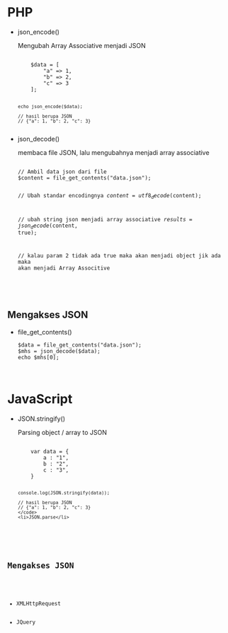 <h1>PHP</h1>
<ul>
<li>json_encode()</li>
<p>Mengubah Array Associative menjadi JSON</p>

<code>
    $data = [
        "a" => 1,
        "b" => 2,
        "c" => 3
    ];

    echo json_encode($data);

    // hasil berupa JSON
    // {"a": 1, "b": 2, "c": 3}

</code>

<li>json_decode()</li>
<p>membaca file JSON, lalu mengubahnya menjadi array associative</p>
<code>
// Ambil data json dari file
$content = file_get_contents("data.json");

// Ubah standar encodingnya
$content = utf8_decode($content);

// ubah string json menjadi array associative
$results = json_decode($content, true);

// kalau param 2 tidak ada true maka akan menjadi object jik ada maka akan menjadi Array Associtive

</code>

</ul>
<br>
<h2>Mengakses JSON</h2>
<ul>
<li>file_get_contents()</li>
<code>
$data = file_get_contents("data.json");
$mhs = json_decode($data);
echo $mhs[0];
</code>
</ul>

<br>

<h1>JavaScript</h1>
<ul>
    <li>JSON.stringify()</li>
    <p>Parsing object / array to JSON</p>
    <code>
    var data = {
        a : "1",
        b : "2",
        c : "3",
    }

    console.log(JSON.stringify(data));

    // hasil berupa JSON
    // {"a": 1, "b": 2, "c": 3}
    </code>
    <li>JSON.parse</li>

</ul>

<h2>Mengakses JSON</h2>
<ul>
    <li>XMLHttpRequest</li>
    <li>JQuery</li>
<ul>
